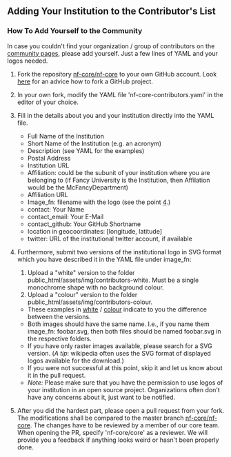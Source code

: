 
## Adding Your Institution to the Contributor's List
### How To Add Yourself to the Community
In case you couldn't find your organization / group of contributors on the [community pages](https://nf-co.re/community), please add yourself. Just a few lines of YAML and your logos needed.



1. Fork the repository [nf-core/nf-core](https://github.com/nf-core/nf-co.re) to your own GitHub account. Look [here](https://guides.github.com/activities/forking/) for an advice how to fork a GitHub project.

2. In your own fork, modify the YAML file 'nf-core-contributors.yaml' in the editor of your choice.

3. Fill in the details about you and your institution directly into the YAML file.
    * Full Name of the Institution
    * Short Name of the Institution (e.g. an acronym)
    * Description (see YAML for the examples)
    * Postal Address
    * Institution URL
    * Affiliation: could be the subunit of your institution where you are belonging to (if Fancy University is the Institution, then Affilation would be the McFancyDepartment)
    * Affiliation URL
    * Image_fn: filename with the logo (see the point [4](#4).)
    * contact: Your Name
    * contact_email: Your E-Mail
    * contact_github: Your GitHub Shortname
    * location in geocoordinates: [longitude, latitude]
    * twitter: URL of the institutional twitter account, if available

4. Furthermore, submit two versions of the institutional logo in SVG format which you have described it in the YAML file under image_fn:
    1. Upload a "white" version to the folder public_html/assets/img/contributors-white. Must be a single monochrome shape with no background colour.
    2. Upload a "colour" version to the folder public_html/assets/img/contributors-colour.

    * These examples in [white](https://github.com/nf-core/nf-co.re/tree/master/public_html/assets/img/contributors-white) / [colour](https://github.com/nf-core/nf-co.re/tree/master/public_html/assets/img/contributors-colour) indicate to you the difference between the versions.
    * Both images should have the same name. I.e., if you name them image_fn: foobar.svg, then both files should be named foobar.svg in the respective folders.
    * If you have only raster images available, please search for a SVG version.
    (_A tip_: wikipedia often uses the SVG format of displayed logos available for the download.)
    * If you were not successful at this point, skip it and let us know about it in the pull request.
    * _Note:_ Please make sure that you have the permission to use logos of your institution in an open source project. Organizations often don't have any concerns about it, just want to be notified.

5. After you did the hardest part, please open a pull request from your fork. The modifications shall be compared to the master branch [nf-core/nf-core](https://github.com/nf-core/nf-co.re).
The changes have to be reviewed by a member of our core team. When opening the PR, specify 'nf-core/core' as a reviewer. We will provide you a feedback if anything looks weird or hasn't been properly done.
